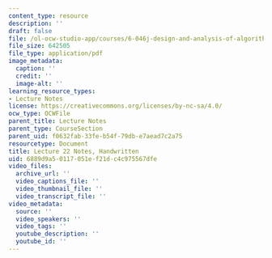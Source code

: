 ```yaml
---
content_type: resource
description: ''
draft: false
file: /ol-ocw-studio-app/courses/6-046j-design-and-analysis-of-algorithms-spring-2015/6889d9a50117051ef21dc4c975567dfe_MIT6_046JS15_writtenlec22.pdf
file_size: 642505
file_type: application/pdf
image_metadata:
  caption: ''
  credit: ''
  image-alt: ''
learning_resource_types:
- Lecture Notes
license: https://creativecommons.org/licenses/by-nc-sa/4.0/
ocw_type: OCWFile
parent_title: Lecture Notes
parent_type: CourseSection
parent_uid: f0632fab-33fe-b54f-79db-e7aead7c2a75
resourcetype: Document
title: Lecture 22 Notes, Handwritten
uid: 6889d9a5-0117-051e-f21d-c4c975567dfe
video_files:
  archive_url: ''
  video_captions_file: ''
  video_thumbnail_file: ''
  video_transcript_file: ''
video_metadata:
  source: ''
  video_speakers: ''
  video_tags: ''
  youtube_description: ''
  youtube_id: ''
---
```


